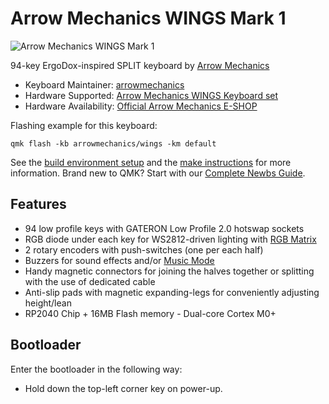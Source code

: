 # Arrow Mechanics WINGS Mark 1

![Arrow Mechanics WINGS Mark 1](https://i.imgur.com/oQkDmSu.png)

94-key ErgoDox-inspired SPLIT keyboard by [Arrow Mechanics](https://www.arrowmechanics.com/)

* Keyboard Maintainer: [arrowmechanics](https://github.com/arrowmechanics/)
* Hardware Supported: [Arrow Mechanics WINGS Keyboard set](https://www.arrowmechanics.com/produkty?view=product&id=8)
* Hardware Availability: [Official Arrow Mechanics E-SHOP](https://www.arrowmechanics.com/produkty?view=product&id=8)

Flashing example for this keyboard:

    qmk flash -kb arrowmechanics/wings -km default


See the [build environment setup](https://docs.qmk.fm/#/getting_started_build_tools) and the [make instructions](https://docs.qmk.fm/#/getting_started_make_guide) for more information. Brand new to QMK? Start with our [Complete Newbs Guide](https://docs.qmk.fm/#/newbs).

## Features

* 94 low profile keys with GATERON Low Profile 2.0 hotswap sockets
* RGB diode under each key for WS2812-driven lighting with [RGB Matrix](https://docs.qmk.fm/#/feature_rgb_matrix)
* 2 rotary encoders with push-switches (one per each half)
* Buzzers for sound effects and/or [Music Mode](https://docs.qmk.fm/#/feature_audio?id=music-mode)
* Handy magnetic connectors for joining the halves together or splitting with the use of dedicated cable
* Anti-slip pads with magnetic expanding-legs for conveniently adjusting height/lean
* RP2040 Chip + 16MB Flash memory - Dual-core Cortex M0+

## Bootloader

Enter the bootloader in the following way:
* Hold down the top-left corner key on power-up.
